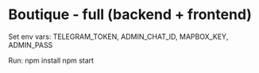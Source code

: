 # Boutique - full (backend + frontend)

Set env vars: TELEGRAM_TOKEN, ADMIN_CHAT_ID, MAPBOX_KEY, ADMIN_PASS

Run:
 npm install
 npm start
